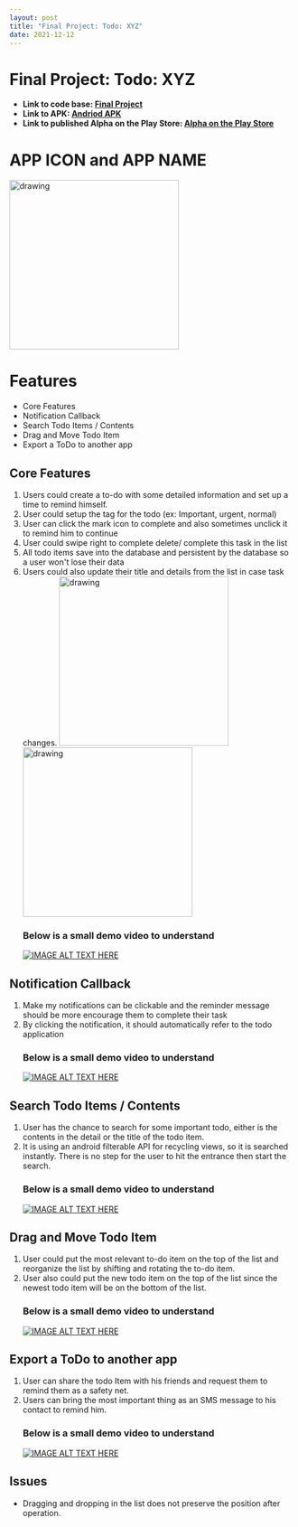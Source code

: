 ```yaml
---
layout: post
title: "Final Project: Todo: XYZ"
date: 2021-12-12
---
```


# Final Project: Todo: XYZ

- **Link to code base: [Final Project](https://github.com/zhuxinyishcn/NEUSEA-XinyiZhu/tree/main/Todo_List)**
- **Link to APK: [Andriod APK](https://github.com/zhuxinyishcn/NEUSEA-XinyiZhu/blob/main/Todo_List/app/debug/app-release.aab)**
- **Link to published Alpha on the Play Store: [Alpha on the Play Store](https://play.google.com/apps/testing/edu.neu.mad_sea.xinyizhu.lesson2_1)**

# APP ICON and APP NAME

<img src="https://raw.githubusercontent.com/zhuxinyishcn/CS5520-Project/gh-pages/_screenShot/final_todo_1.PNG" alt="drawing" width="300"/>

# Features

- Core Features
- Notification Callback
- Search Todo Items / Contents
- Drag and Move Todo Item
- Export a ToDo to another app

## Core Features

1. Users could create a to-do with some detailed information and set up a time to remind himself.
2. User could setup the tag for the todo (ex: Important, urgent, normal)
3. User can click the mark icon to complete and also sometimes unclick it to remind him to continue
4. User could swipe right to complete delete/ complete this task in the list
5. All todo items save into the database and persistent by the database so a user won't lose their data
6. Users could also update their title and details from the list in case task changes.
   <img src="https://raw.githubusercontent.com/zhuxinyishcn/CS5520-Project/gh-pages/_screenShot/final_todo_10.PNG" alt="drawing" width="300"/>
   <img src="https://raw.githubusercontent.com/zhuxinyishcn/CS5520-Project/gh-pages/_screenShot/final_todo_11.PNG" alt="drawing" width="300"/>
   ### Below is a small demo video to understand
   [![IMAGE ALT TEXT HERE](https://raw.githubusercontent.com/zhuxinyishcn/CS5520-Project/gh-pages/_screenShot/final_todo_2.PNG)](https://youtu.be/Uay1g29yA40)

## Notification Callback

1. Make my notifications can be clickable and the reminder message should be more encourage them to complete their task
2. By clicking the notification, it should automatically refer to the todo application
   ### Below is a small demo video to understand
   [![IMAGE ALT TEXT HERE](https://raw.githubusercontent.com/zhuxinyishcn/CS5520-Project/gh-pages/_screenShot/final_todo_4.PNG)](https://youtu.be/x4pncEm_wBo)

## Search Todo Items / Contents

1. User has the chance to search for some important todo, either is the contents in the detail or the title of the todo item.
2. It is using an android filterable API for recycling views, so it is searched instantly. There is no step for the user to hit the entrance then start the search.
   ### Below is a small demo video to understand
   [![IMAGE ALT TEXT HERE](https://raw.githubusercontent.com/zhuxinyishcn/CS5520-Project/gh-pages/_screenShot/final_todo_5.PNG)](https://youtu.be/uhgLjXkT2ps)

## Drag and Move Todo Item

1. User could put the most relevant to-do item on the top of the list and reorganize the list by shifting and rotating the to-do item.
2. User also could put the new todo item on the top of the list since the newest todo item will be on the bottom of the list.
   ### Below is a small demo video to understand
   [![IMAGE ALT TEXT HERE](https://raw.githubusercontent.com/zhuxinyishcn/CS5520-Project/gh-pages/_screenShot/final_todo_6.PNG)](https://youtu.be/S-kkUUwSy5Q)

## Export a ToDo to another app

1. User can share the todo Item with his friends and request them to remind them as a safety net.
2. Users can bring the most important thing as an SMS message to his contact to remind him.
   ### Below is a small demo video to understand
   [![IMAGE ALT TEXT HERE](https://raw.githubusercontent.com/zhuxinyishcn/CS5520-Project/gh-pages/_screenShot/final_todo_7.PNG)](https://youtu.be/WEb52KmBNMk)

## Issues

- Dragging and dropping in the list does not preserve the position after operation.
